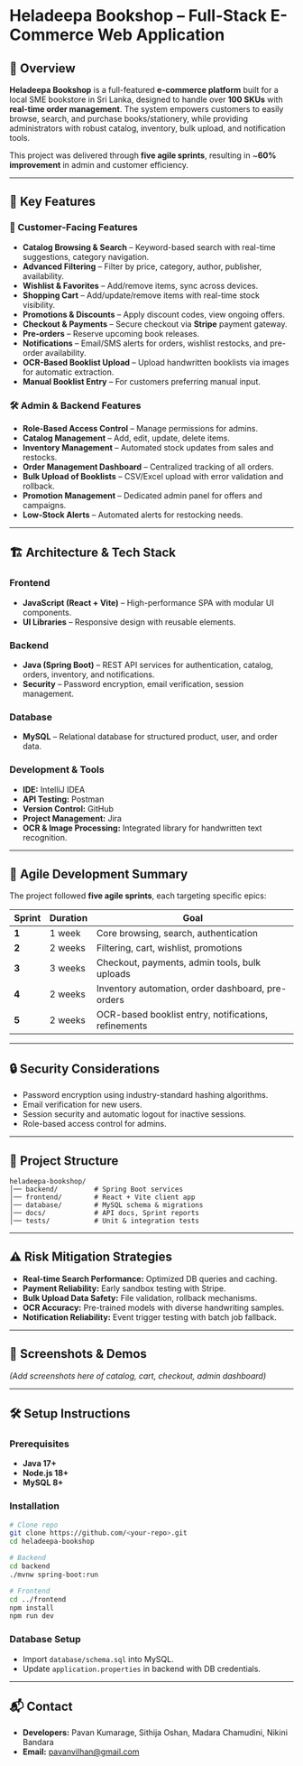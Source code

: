 # Heladeepa Bookshop – Full-Stack E-Commerce Web Application

## 📖 Overview

**Heladeepa Bookshop** is a full-featured **e-commerce platform** built for a local SME bookstore in Sri Lanka, designed to handle over **100 SKUs** with **real-time order management**.
The system empowers customers to easily browse, search, and purchase books/stationery, while providing administrators with robust catalog, inventory, bulk upload, and notification tools.

This project was delivered through **five agile sprints**, resulting in \~**60% improvement** in admin and customer efficiency.

---

## 🚀 Key Features

### 🛒 Customer-Facing Features

* **Catalog Browsing & Search** – Keyword-based search with real-time suggestions, category navigation.
* **Advanced Filtering** – Filter by price, category, author, publisher, availability.
* **Wishlist & Favorites** – Add/remove items, sync across devices.
* **Shopping Cart** – Add/update/remove items with real-time stock visibility.
* **Promotions & Discounts** – Apply discount codes, view ongoing offers.
* **Checkout & Payments** – Secure checkout via **Stripe** payment gateway.
* **Pre-orders** – Reserve upcoming book releases.
* **Notifications** – Email/SMS alerts for orders, wishlist restocks, and pre-order availability.
* **OCR-Based Booklist Upload** – Upload handwritten booklists via images for automatic extraction.
* **Manual Booklist Entry** – For customers preferring manual input.

### 🛠 Admin & Backend Features

* **Role-Based Access Control** – Manage permissions for admins.
* **Catalog Management** – Add, edit, update, delete items.
* **Inventory Management** – Automated stock updates from sales and restocks.
* **Order Management Dashboard** – Centralized tracking of all orders.
* **Bulk Upload of Booklists** – CSV/Excel upload with error validation and rollback.
* **Promotion Management** – Dedicated admin panel for offers and campaigns.
* **Low-Stock Alerts** – Automated alerts for restocking needs.

---

## 🏗 Architecture & Tech Stack

### Frontend

* **JavaScript (React + Vite)** – High-performance SPA with modular UI components.
* **UI Libraries** – Responsive design with reusable elements.

### Backend

* **Java (Spring Boot)** – REST API services for authentication, catalog, orders, inventory, and notifications.
* **Security** – Password encryption, email verification, session management.

### Database

* **MySQL** – Relational database for structured product, user, and order data.

### Development & Tools

* **IDE:** IntelliJ IDEA
* **API Testing:** Postman
* **Version Control:** GitHub
* **Project Management:** Jira
* **OCR & Image Processing:** Integrated library for handwritten text recognition.

---

## 📅 Agile Development Summary

The project followed **five agile sprints**, each targeting specific epics:

| Sprint | Duration | Goal                                                 |
| ------ | -------- | ---------------------------------------------------- |
| **1**  | 1 week   | Core browsing, search, authentication                |
| **2**  | 2 weeks  | Filtering, cart, wishlist, promotions                |
| **3**  | 3 weeks  | Checkout, payments, admin tools, bulk uploads        |
| **4**  | 2 weeks  | Inventory automation, order dashboard, pre-orders    |
| **5**  | 2 weeks  | OCR-based booklist entry, notifications, refinements |

---

## 🔒 Security Considerations

* Password encryption using industry-standard hashing algorithms.
* Email verification for new users.
* Session security and automatic logout for inactive sessions.
* Role-based access control for admins.

---

## 📂 Project Structure

```
heladeepa-bookshop/
│── backend/         # Spring Boot services
│── frontend/        # React + Vite client app
│── database/        # MySQL schema & migrations
│── docs/            # API docs, Sprint reports
│── tests/           # Unit & integration tests
```

---

## ⚠ Risk Mitigation Strategies

* **Real-time Search Performance:** Optimized DB queries and caching.
* **Payment Reliability:** Early sandbox testing with Stripe.
* **Bulk Upload Data Safety:** File validation, rollback mechanisms.
* **OCR Accuracy:** Pre-trained models with diverse handwriting samples.
* **Notification Reliability:** Event trigger testing with batch job fallback.

---

## 📸 Screenshots & Demos

*(Add screenshots here of catalog, cart, checkout, admin dashboard)*

---

## 🛠 Setup Instructions

### Prerequisites

* **Java 17+**
* **Node.js 18+**
* **MySQL 8+**

### Installation

```bash
# Clone repo
git clone https://github.com/<your-repo>.git
cd heladeepa-bookshop

# Backend
cd backend
./mvnw spring-boot:run

# Frontend
cd ../frontend
npm install
npm run dev
```

### Database Setup

* Import `database/schema.sql` into MySQL.
* Update `application.properties` in backend with DB credentials.

---

## 📬 Contact

* **Developers:** Pavan Kumarage, Sithija Oshan, Madara Chamudini, Nikini Bandara
* **Email:** pavanvilhan@gmail.com
